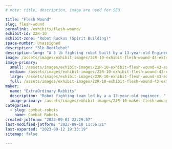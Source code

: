 ```yaml
---
# note: title, description, image are used for SEO

title: "Flesh Wound"
slug: flesh-wound
permalink: /exhibits/flesh-wound/
exhibit-id: 22R-10
exhibit-zone: "Robot Ruckus (Spirit Building)"
space-number: Unassigned
description: "3lb Beetlebot"
description-long: "A 3 lb fighting robot built by a 13-year-old Engineer with a spinning blade weapon."
image: /assets/images/exhibit-images/22R-10-exhibit-flesh-wound-43-extraordinaryrabbits-copy-257-large.jpg
image-primary: 
  small: /assets/images/exhibit-images/22R-10-exhibit-flesh-wound-43-extraordinaryrabbits-copy-257-small.jpg
  medium: /assets/images/exhibit-images/22R-10-exhibit-flesh-wound-43-extraordinaryrabbits-copy-257-medium.jpg
  large: /assets/images/exhibit-images/22R-10-exhibit-flesh-wound-43-extraordinaryrabbits-copy-257-large.jpg
  full: /assets/images/exhibit-images/22R-10-exhibit-flesh-wound-43-extraordinaryrabbits-copy-257-full.jpg
maker: 
  name: "ExtraOrdinary Rabbits"
  description: "Robot fighting team led by a a 13-year-old engineer. "
  image-primary: /assets/images/exhibit-images/22R-10-maker-flesh-wound-extraordinaryrabbits-copy-medium.jpg
categories: 
  - slug: combat-robots
    name: Combat Robots
created-jotform: "2023-09-03 22:29:57"
last-modified-jotform: "2023-09-10 11:56:21"
last-exported: "2023-09-12 19:33:19"
sitemap: false

---
```

